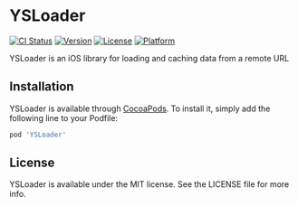 # YSLoader

[![CI Status](https://img.shields.io/travis/ysadiq/YSLoader.svg?style=flat)](https://travis-ci.org/ysadiq/YSLoader)
[![Version](https://img.shields.io/cocoapods/v/YSLoader.svg?style=flat)](https://cocoapods.org/pods/YSLoader)
[![License](https://img.shields.io/cocoapods/l/YSLoader.svg?style=flat)](https://cocoapods.org/pods/YSLoader)
[![Platform](https://img.shields.io/cocoapods/p/YSLoader.svg?style=flat)](https://cocoapods.org/pods/YSLoader)

YSLoader is an iOS library for loading and caching data from a remote URL

## Installation

YSLoader is available through [CocoaPods](https://cocoapods.org). To install
it, simply add the following line to your Podfile:

```ruby
pod 'YSLoader'
```

## License

YSLoader is available under the MIT license. See the LICENSE file for more info.
